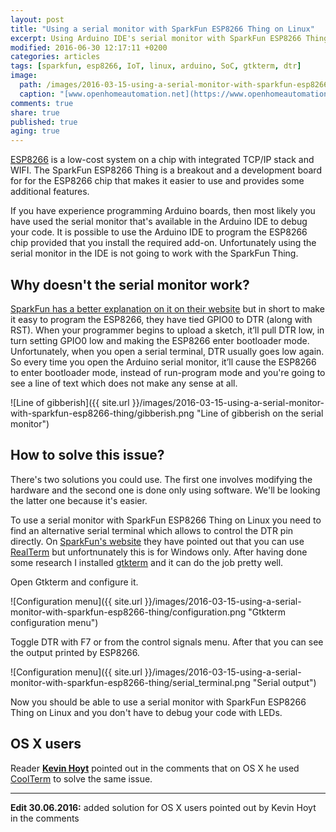 ```yaml
---
layout: post
title: "Using a serial monitor with SparkFun ESP8266 Thing on Linux"
excerpt: Using Arduino IDE's serial monitor with SparkFun ESP8266 Thing does not work. In this post you'll see how to use a serial terminal with the SparkFun ESP8266 Thing on Linux.
modified: 2016-06-30 12:17:11 +0200
categories: articles
tags: [sparkfun, esp8266, IoT, linux, arduino, SoC, gtkterm, dtr]
image:
  path: /images/2016-03-15-using-a-serial-monitor-with-sparkfun-esp8266-thing/cover.jpg
  caption: "[www.openhomeautomation.net](https://www.openhomeautomation.net/wp-content/uploads/2015/07/thing.jpg)"
comments: true
share: true
published: true
aging: true
---
```


[ESP8266](http://www.esp8266.com/ "esp8266 community") is a low-cost system on a chip with integrated TCP/IP stack and WIFI. The SparkFun ESP8266 Thing is a breakout and a development board for for the ESP8266 chip that makes it easier to use and provides some additional features.

If you have experience programming Arduino boards, then most likely you have used the serial monitor that's available in the Arduino IDE to debug your code. It is possible to use the Arduino IDE to program the ESP8266 chip provided that you install the required add-on. Unfortunately using the serial monitor in the IDE is not going to work with the SparkFun Thing.

## Why doesn't the serial monitor work?

[SparkFun has a better explanation on it on their website](https://learn.sparkfun.com/tutorials/esp8266-thing-hookup-guide/using-the-arduino-addon#serial-dtr "SparkFun ESP8266 Thing serial monitor issues") but in short to make it easy to program the ESP8266, they have tied GPIO0 to DTR (along with RST). When your programmer begins to upload a sketch, it’ll pull DTR low, in turn setting GPIO0 low and making the ESP8266 enter bootloader mode. Unfortunately, when you open a serial terminal, DTR usually goes low again. So every time you open the Arduino serial monitor, it’ll cause the ESP8266 to enter bootloader mode, instead of run-program mode and you're going to see a line of text which does not make any sense at all.

![Line of gibberish]({{ site.url }}/images/2016-03-15-using-a-serial-monitor-with-sparkfun-esp8266-thing/gibberish.png "Line of gibberish on the serial monitor")

## How to solve this issue?

There's two solutions you could use. The first one involves modifying the hardware and the second one is done only using software. We'll be looking the latter one because it's easier.

To use a serial monitor with SparkFun ESP8266 Thing on Linux you need to find an alternative serial terminal which allows to control the DTR pin directly. On [SparkFun's website](https://learn.sparkfun.com/tutorials/esp8266-thing-hookup-guide/using-the-arduino-addon#serial-dtr "SparkFun ESP8266 Thing serial monitor issues") they have pointed out that you can use [RealTerm](http://realterm.sourceforge.net/) but unfortnunately this is for Windows only. After having done some research I installed [gtkterm](https://fedorahosted.org/gtkterm/ "gtkterm website") and it can do the job pretty well.

Open Gtkterm and configure it.

![Configuration menu]({{ site.url }}/images/2016-03-15-using-a-serial-monitor-with-sparkfun-esp8266-thing/configuration.png "Gtkterm configuration menu")

Toggle DTR with F7 or from the control signals menu. After that you can see the output printed by ESP8266.

![Configuration menu]({{ site.url }}/images/2016-03-15-using-a-serial-monitor-with-sparkfun-esp8266-thing/serial_terminal.png "Serial output")

Now you should be able to use a serial monitor with SparkFun ESP8266 Thing on Linux and you don't have to debug your code with LEDs.

## OS X users

Reader [**Kevin Hoyt**](http://www.kevinhoyt.com/) pointed out in the comments that on OS X he used [CoolTerm](http://freeware.the-meiers.org/ "CoolTerm homepage") to solve the same issue.

<hr/>

**Edit 30.06.2016:** added solution for OS X users pointed out by Kevin Hoyt in the comments
